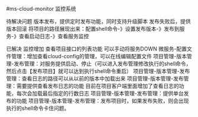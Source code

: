 #ms-cloud-monitor
监控系统

待解决问题
	版本发布，提供定时发布功能，同时支持升级脚本
	发布失败后，提供版本回滚
	将项目的路径展现出来：配置shell命令-》设置发布版本-》发布到服务-》查看启动日志-》查看服务监控

已解决
	监控增加 查看项目接口的列表功能
	可以手动将服务DOWN
	微服务-配置文件管理：增加查看cloud-config的管理，可以在线编辑配置文件
	项目管理-版本管理-发布管理：对服务提供启动、停止（可以进入发布管理修改执行的shell命令，然后点击【发布项目】就可以达到执行shell命令重启）
	项目管理-版本管理-发布管理：查看日志的路径可以从以前的版本中加载出来
	项目管理-版本管理-发布管理：需要提供查看发布日志的功能
		目前在项目客户端里面增加了查看日志的功能，每次会加载最后指定的行数日志
	项目管理-版本管理-发布管理：提供单台发布的功能
	项目管理-版本管理-发布管理：发布项目时，如果发布失败，则会出现执行的shell命令卡住问题。